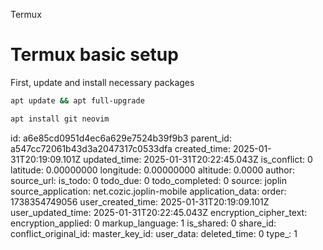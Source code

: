 Termux

# Termux basic setup

First, update and install necessary packages
```bash
apt update && apt full-upgrade

apt install git neovim
```


id: a6e85cd0951d4ec6a629e7524b39f9b3
parent_id: a547cc72061b43d3a2047317c0533dfa
created_time: 2025-01-31T20:19:09.101Z
updated_time: 2025-01-31T20:22:45.043Z
is_conflict: 0
latitude: 0.00000000
longitude: 0.00000000
altitude: 0.0000
author: 
source_url: 
is_todo: 0
todo_due: 0
todo_completed: 0
source: joplin
source_application: net.cozic.joplin-mobile
application_data: 
order: 1738354749056
user_created_time: 2025-01-31T20:19:09.101Z
user_updated_time: 2025-01-31T20:22:45.043Z
encryption_cipher_text: 
encryption_applied: 0
markup_language: 1
is_shared: 0
share_id: 
conflict_original_id: 
master_key_id: 
user_data: 
deleted_time: 0
type_: 1